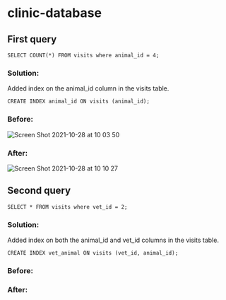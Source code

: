 # clinic-database

## First query

```SELECT COUNT(*) FROM visits where animal_id = 4;```

### Solution:

Added index on the animal_id column in the visits table.

```CREATE INDEX animal_id ON visits (animal_id);```

### Before:

![Screen Shot 2021-10-28 at 10 03 50](https://user-images.githubusercontent.com/10905837/139215456-4bc447a3-b048-44f4-862f-dd8f708672ed.png)


### After:

![Screen Shot 2021-10-28 at 10 10 27](https://user-images.githubusercontent.com/10905837/139215485-13afb267-48de-4de6-a19c-cf5065e4e9a2.png)


## Second query

```SELECT * FROM visits where vet_id = 2;```

### Solution:

Added index on both the animal_id and vet_id columns in the visits table.

```CREATE INDEX vet_animal ON visits (vet_id, animal_id);```

### Before:




### After:





